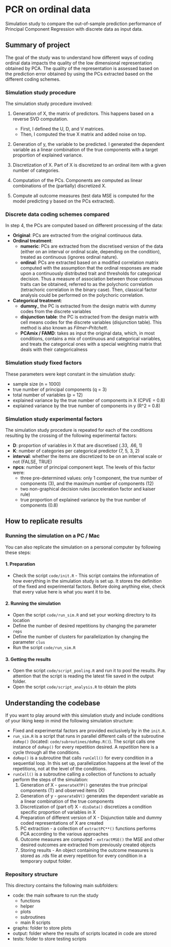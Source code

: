 # PCR on ordinal data

Simulation study to compare the out-of-sample prediction performance of Principal Component Regression with discrete data as input data.

## Summary of project

The goal of the study was to understand how different ways of coding ordinal data impacts the quality of the low dimensional representation obtained by PCA.
The quality of the representation is assessed based on the prediction error obtained by using the PCs extracted based on the different coding schemes.

### Simulation study procedure

The simulation study procedure involved:

1. Generation of X, the matrix of predictors. This happens based on a reverse SVD computation.

   - First, I defined the U, D, and V matrices.
   - Then, I computed the true X matrix and added noise on top.

2. Generation of y, the variable to be predicted. I generated the dependent variable as a linear combination of the true components with a target proportion of explained variance.
3. Discretization of X. Part of X is discretized to an ordinal item with a given number of categories.
4. Computation of the PCs. Components are computed as linear combinations of the (partially) discretized X.
5. Compute all outcome measures (test data MSE is computed for the model predicting y based on the PCs extracted).

### Discrete data coding schemes compared

In step 4, the PCs are computed based on different processing of the data:

- **Original**: PCs are extracted from the original continuous data.
- **Ordinal treatment**:
  - **numeric**: PCs are extracted from the discretised version of the data (either on an interval or ordinal scale, depending on the condition), treated as continuous (ignores ordinal nature).
  - **ordinal**: PCs are extracted based on a modified correlation matrix computed with the assumption that the ordinal responses are made upon a continuously distributed trait and thresholds for categorical decision. Thus a measure of association between those continuous traits can be obtained, referred to as the polychoric correlation (tetrachoric correlation in the binary case). Then, classical factor analysis could be performed on the polychoric correlation.
- **Categorical treatment**:
  - **dummy**_ the PC is extracted from the design matrix with dummy codes from the discrete variables
  - **disjunction table**: the PC is extracted from the design matrix with cell means codes for the discrete variables (disjunction table). This method is also known as *Filmer–Pritchett*.
  - **PCAmix / FAMD**: takes as input the original data, which, in most conditions, contains a mix of continuous and categorical variables, and treats the categorical ones with a special weighting matrix that deals with their categoricalness

### Simulation study fixed factors

These parameters were kept constant in the simulation study:

- sample size (n = 1000)
- true number of principal components (q = 3)
- total number of variables (p = 12)
- explained variance by the true number of components in X (CPVE = 0.8)
- explained variance by the true number of components in y (R^2 = 0.8)

### Simulation study experimental factors

The simulation study procedure is repeated for each of the conditions resulting by the crossing of the following experimental factors:

- **D**: proportion of variables in X that are discretised (.33, .66, 1)
- **K**: number of categories per categorical predictor (7, 5, 3, 2)
- **interval**: whether the items are discretized to be on an interval scale or not (FALSE, TRUE) 
- **npcs**: number of principal component kept. The levels of this factor were:
  - three pre-determined values: only 1 component, the true number of components (3), and the maximum number of components (12)
  - two non-graphical decision rules (acceleration factor and kaiser rule)
  - true proportion of explained variance by the true number of components (0.8)

## How to replicate results

### Running the simulation on a PC / Mac

You can also replicate the simulation on a personal computer by following these steps: 

#### 1. Preparation
- Check the script `code/init.R` - 
  This script contains the information of how everything in the simulation study is set up. 
  It stores the definition of the fixed and experimental factors. Before doing anything else,
  check that every value here is what you want it to be.

#### 2. Running the simulation

- Open the script `code/run_sim.R` and set your working directory to its location
- Define the number of desired repetitions by changing the parameter `reps`
- Define the number of clusters for parallelization by changing the parameter `clus`
- Run the script `code/run_sim.R`

#### 3. Getting the results

- Open the script `code/script_pooling.R` and run it to pool the results. 
  Pay attention that the script is reading the latest file saved in the 
  output folder.
- Open the script `code/script_analysis.R` to obtain the plots

## Understanding the codebase

If you want to play around with this simulation study and 
include conditions of your liking keep in mind the following simulation structure:

- Fixed and experimental factors are provided exclusively by in the `init.R`.
- `run_sim.R` is a script that runs in parallel different calls of 
  the subroutine `doRep()` (located: `code/subroutines/doRep.R()`).
  The script calls one instance of `doRep()` for every repetition desired. A *repetition* here is a cycle through all the conditions.
- `doRep()` is a subroutine that calls `runCell()` for every condition in a sequential loop.
  In this set up, parallelization happens at the level of the repetitions, not at the level of the conditions.
- `runCell()` is a subroutine calling a collection of functions to actually perform the steps of the simulation:
  1. Generation of X - `generateXTP()` generates the true principal components (T) and observed items (X)
  2. Generation of y - `generateDV()` generates the dependent variable as a linear combination of the true components
  3. Discretization of (part of) X - `disData()` discretizes a condition specific proportion of variables in X
  4. Preparation of different version of X - Disjunction table and dummy coded representations of X are created
  5. PC extraction - a collection of `extractPC**()` functions performs PCA according to the various approaches
  6. Outcome measures are computed - `extractMSE()` the MSE and other desired outcomes are extracted from previously created objects
  7. Storing results - An object containing the outcome measures is stored as .rds file at every repetition for every condition in a temporary output folder.

### Repository structure

This directory contains the following main subfolders:

- code: the main software to run the study
  - functions
  - helper
  - plots
  - subroutines
  - main R scripts
- graphs: folder to store plots
- output: folder where the results of scripts located in code are stored
- tests: folder to store testing scripts
